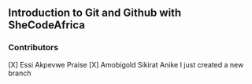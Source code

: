 ## Introduction to Git and Github with SheCodeAfrica

### Contributors 

[X] Essi Akpevwe Praise 
[X] Amobigold Sikirat Anike
I just created a new branch

